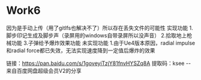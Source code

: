 # Work6
因为是手动上传（用了gitlfs也解决不了）所以存在丢失文件的可能性
实现功能
1.脚步印记生成及脚步声（录屏用的windows自带录屏所以没声音）
2.拾取地上枪械功能
3.子弹给予爆炸效果功能
未实现功能
1.由于Ue4版本原因，radial impulse和radial force都已失效，无法实现速度降到一定值后爆炸的效果

链接：https://pan.baidu.com/s/1goveyiTzjY81fnvHYSZq8A 
提取码：ksee 
--来自百度网盘超级会员V2的分享
